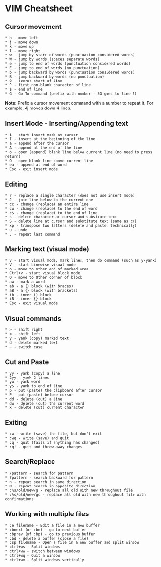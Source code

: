 # VIM Cheatsheet

## Cursor movement

	* h - move left
	* j - move down
	* k - move up
	* l - move right
	* w - jump by start of words (punctuation considered words)
	* W - jump by words (spaces separate words)
	* e - jump to end of words (punctuation considered words)
	* E - jump to end of words (no punctuation)
	* b - jump backward by words (punctuation considered words)
	* B - jump backward by words (no punctuation)
	* 0 - (zero) start of line
	* ^ - first non-blank character of line
	* $ - end of line
	* G - Go To command (prefix with number - 5G goes to line 5)

**Note**: Prefix a cursor movement command with a number to repeat it. For example, 4j moves down 4 lines.

## Insert Mode - Inserting/Appending text

	* i - start insert mode at cursor
	* I - insert at the beginning of the line
	* a - append after the cursor
	* A - append at the end of the line
	* o - open (append) blank line below current line (no need to press return)
	* O - open blank line above current line
	* ea - append at end of word
	* Esc - exit insert mode

## Editing

	* r - replace a single character (does not use insert mode)
	* J - join line below to the current one
	* cc - change (replace) an entire line
	* cw - change (replace) to the end of word
	* c$ - change (replace) to the end of line
	* s - delete character at cursor and subsitute text
	* S - delete line at cursor and substitute text (same as cc)
	* xp - transpose two letters (delete and paste, technically)
	* u - undo
	* . - repeat last command

## Marking text (visual mode)

	* v - start visual mode, mark lines, then do command (such as y-yank)
	* V - start Linewise visual mode
	* o - move to other end of marked area
	* Ctrl+v - start visual block mode
	* O - move to Other corner of block
	* aw - mark a word
	* ab - a () block (with braces)
	* aB - a {} block (with brackets)
	* ib - inner () block
	* iB - inner {} block
	* Esc - exit visual mode

## Visual commands

	* > - shift right
	* < - shift left
	* y - yank (copy) marked text
	* d - delete marked text
	* ~ - switch case

## Cut and Paste

	* yy - yank (copy) a line
	* 2yy - yank 2 lines
	* yw - yank word
	* y$ - yank to end of line
	* p - put (paste) the clipboard after cursor
	* P - put (paste) before cursor
	* dd - delete (cut) a line
	* dw - delete (cut) the current word
	* x - delete (cut) current character

## Exiting

	* :w - write (save) the file, but don't exit
	* :wq - write (save) and quit
	* :q - quit (fails if anything has changed)
	* :q! - quit and throw away changes

## Search/Replace

	* /pattern - search for pattern
	* ?pattern - search backward for pattern
	* n - repeat search in same direction
	* N - repeat search in opposite direction
	* :%s/old/new/g - replace all old with new throughout file
	* :%s/old/new/gc - replace all old with new throughout file with confirmations

## Working with multiple files

	* :e filename - Edit a file in a new buffer
	* :bnext (or :bn) - go to next buffer
	* :bprev (of :bp) - go to previous buffer
	* :bd - delete a buffer (close a file)
	* :sp filename - Open a file in a new buffer and split window
	* ctrl+ws - Split windows
	* ctrl+ww - switch between windows
	* ctrl+wq - Quit a window
	* ctrl+wv - Split windows vertically
